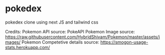 # pokedex
pokedex clone using next JS and tailwind css

Credits:
Pokemon API source: PokeAPI
Pokemon Image source: https://raw.githubusercontent.com/HybridShivam/Pokemon/master/assets/images/
Pokemon Competetive details source: https://smogon-usage-stats.herokuapp.com/
